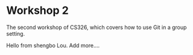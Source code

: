 # Workshop 2

The second workshop of CS326, which covers how to use Git in a group setting.

Hello from shengbo Lou.
Add more....
